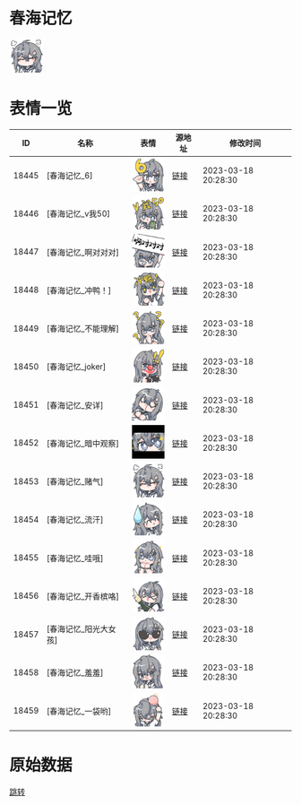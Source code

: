 # 春海记忆

<img src="./cover.png" height="60" alt="cover" />

# 表情一览

|ID|名称|表情|源地址|修改时间|
|----|----|----|----|----|
|18445|[春海记忆_6]|<img src="./pic/018445_%5B春海记忆_6%5D.png" height="60" alt="6"/>|[链接](https://i0.hdslb.com/bfs/garb/ab8e932e6660ec99df54b76ac8f5d1bbf1e42746.png)|2023-03-18 20:28:30|
|18446|[春海记忆_v我50]|<img src="./pic/018446_%5B春海记忆_v我50%5D.png" height="60" alt="v我50"/>|[链接](https://i0.hdslb.com/bfs/garb/30d616e2f0817a53d0ca0bc160b13fd3bc491eae.png)|2023-03-18 20:28:30|
|18447|[春海记忆_啊对对对]|<img src="./pic/018447_%5B春海记忆_啊对对对%5D.png" height="60" alt="啊对对对"/>|[链接](https://i0.hdslb.com/bfs/garb/299ed78551b3ced9b10d99728746faf35b176201.png)|2023-03-18 20:28:30|
|18448|[春海记忆_冲鸭！]|<img src="./pic/018448_%5B春海记忆_冲鸭！%5D.png" height="60" alt="冲鸭！"/>|[链接](https://i0.hdslb.com/bfs/garb/56e937d4c063ed49953d9b51c67da569a04ef438.png)|2023-03-18 20:28:30|
|18449|[春海记忆_不能理解]|<img src="./pic/018449_%5B春海记忆_不能理解%5D.png" height="60" alt="不能理解"/>|[链接](https://i0.hdslb.com/bfs/garb/b1659267131bc10d880d74650c92e60568582e8c.png)|2023-03-18 20:28:30|
|18450|[春海记忆_joker]|<img src="./pic/018450_%5B春海记忆_joker%5D.png" height="60" alt="joker"/>|[链接](https://i0.hdslb.com/bfs/garb/a3cb3ec558216d179ff3541b9ce72e6925766747.png)|2023-03-18 20:28:30|
|18451|[春海记忆_安详]|<img src="./pic/018451_%5B春海记忆_安详%5D.png" height="60" alt="安详"/>|[链接](https://i0.hdslb.com/bfs/garb/d7d41fc3b4bf928d62aa2a825f2b41e068693b3f.png)|2023-03-18 20:28:30|
|18452|[春海记忆_暗中观察]|<img src="./pic/018452_%5B春海记忆_暗中观察%5D.png" height="60" alt="暗中观察"/>|[链接](https://i0.hdslb.com/bfs/garb/24a981f9a1e62867f868d6cfdc61388cfc7a9576.png)|2023-03-18 20:28:30|
|18453|[春海记忆_赌气]|<img src="./pic/018453_%5B春海记忆_赌气%5D.png" height="60" alt="赌气"/>|[链接](https://i0.hdslb.com/bfs/garb/3cc40527fd07393c4dfed1fd1d8a45a6f2b0f34c.png)|2023-03-18 20:28:30|
|18454|[春海记忆_流汗]|<img src="./pic/018454_%5B春海记忆_流汗%5D.png" height="60" alt="流汗"/>|[链接](https://i0.hdslb.com/bfs/garb/b341711252c1bf185c5b7e1829c219884af6645e.png)|2023-03-18 20:28:30|
|18455|[春海记忆_哇哦]|<img src="./pic/018455_%5B春海记忆_哇哦%5D.png" height="60" alt="哇哦"/>|[链接](https://i0.hdslb.com/bfs/garb/dcd8187c87970994cf229e87e24067d61a63e47e.png)|2023-03-18 20:28:30|
|18456|[春海记忆_开香槟咯]|<img src="./pic/018456_%5B春海记忆_开香槟咯%5D.png" height="60" alt="开香槟咯"/>|[链接](https://i0.hdslb.com/bfs/garb/c45e03d271fa67416aed35052c6165412dafd5ae.png)|2023-03-18 20:28:30|
|18457|[春海记忆_阳光大女孩]|<img src="./pic/018457_%5B春海记忆_阳光大女孩%5D.png" height="60" alt="阳光大女孩"/>|[链接](https://i0.hdslb.com/bfs/garb/3789f32aea22bd2f6287abd98307dbed41c93255.png)|2023-03-18 20:28:30|
|18458|[春海记忆_羞羞]|<img src="./pic/018458_%5B春海记忆_羞羞%5D.png" height="60" alt="羞羞"/>|[链接](https://i0.hdslb.com/bfs/garb/d3b6f162b2270901b13f3dd027bf150266727080.png)|2023-03-18 20:28:30|
|18459|[春海记忆_一袋哟]|<img src="./pic/018459_%5B春海记忆_一袋哟%5D.png" height="60" alt="一袋哟"/>|[链接](https://i0.hdslb.com/bfs/garb/f8b61f8239b7db1be5651eeb6f95f5b0f3c14341.png)|2023-03-18 20:28:30|

# 原始数据

[跳转](./raw.json)

